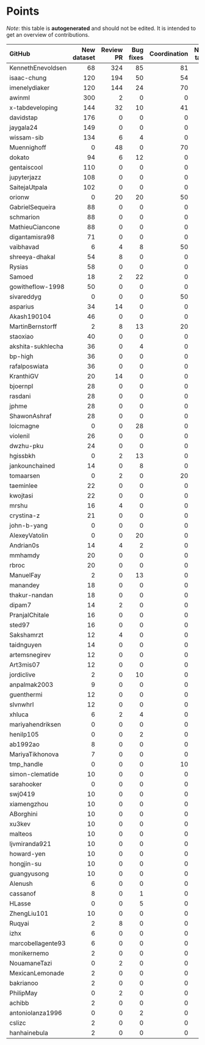 # Points

_Note_: this table is **autogenerated** and should not be edited. It is intended to get an overview of contributions.

 | GitHub            |   New dataset |   Review PR |   Bug fixes |   Coordination |   New task |   Paper writing |   Dataset annotations |   Running Models |   Total |
|:------------------|--------------:|------------:|------------:|---------------:|-----------:|----------------:|----------------------:|-----------------:|--------:|
| KennethEnevoldsen |            68 |         324 |          85 |             81 |          0 |               0 |                    35 |                0 |     593 |
| isaac-chung       |           120 |         194 |          50 |             54 |          2 |              12 |                     1 |                0 |     433 |
| imenelydiaker     |           120 |         144 |          24 |             70 |          0 |               0 |                     0 |                0 |     358 |
| awinml            |           300 |           2 |           0 |              0 |          0 |               0 |                     0 |                0 |     302 |
| x-tabdeveloping   |           144 |          32 |          10 |             41 |         12 |               0 |                     0 |                0 |     239 |
| davidstap         |           176 |           0 |           0 |              0 |          0 |               0 |                     0 |                0 |     176 |
| jaygala24         |           149 |           0 |           0 |              0 |          0 |               0 |                     0 |                0 |     149 |
| wissam-sib        |           134 |           6 |           4 |              0 |          0 |               0 |                     0 |                0 |     144 |
| Muennighoff       |             0 |          48 |           0 |             70 |          0 |               0 |                     0 |               24 |     142 |
| dokato            |            94 |           6 |          12 |              0 |          0 |               0 |                     0 |                0 |     112 |
| gentaiscool       |           110 |           0 |           0 |              0 |          0 |               0 |                     0 |                0 |     110 |
| jupyterjazz       |           108 |           0 |           0 |              0 |          0 |               0 |                     0 |                0 |     108 |
| SaitejaUtpala     |           102 |           0 |           0 |              0 |          0 |               0 |                     0 |                0 |     102 |
| orionw            |             0 |          20 |          20 |             50 |         10 |               0 |                     0 |                0 |     100 |
| GabrielSequeira   |            88 |           0 |           0 |              0 |          0 |               0 |                     0 |                0 |      88 |
| schmarion         |            88 |           0 |           0 |              0 |          0 |               0 |                     0 |                0 |      88 |
| MathieuCiancone   |            88 |           0 |           0 |              0 |          0 |               0 |                     0 |                0 |      88 |
| digantamisra98    |            71 |           0 |           0 |              0 |          0 |               0 |                     0 |                0 |      71 |
| vaibhavad         |             6 |           4 |           8 |             50 |          0 |               0 |                     0 |                0 |      68 |
| shreeya-dhakal    |            54 |           8 |           0 |              0 |          0 |               0 |                     0 |                0 |      62 |
| Rysias            |            58 |           0 |           0 |              0 |          0 |               0 |                     0 |                0 |      58 |
| Samoed            |            18 |           2 |          22 |              0 |          0 |               0 |                     0 |                9 |      51 |
| gowitheflow-1998  |            50 |           0 |           0 |              0 |          0 |               0 |                     0 |                0 |      50 |
| sivareddyg        |             0 |           0 |           0 |             50 |          0 |               0 |                     0 |                0 |      50 |
| asparius          |            34 |          14 |           0 |              0 |          0 |               0 |                     0 |                0 |      48 |
| Akash190104       |            46 |           0 |           0 |              0 |          0 |               0 |                     0 |                0 |      46 |
| MartinBernstorff  |             2 |           8 |          13 |             20 |          0 |               0 |                     0 |                0 |      43 |
| staoxiao          |            40 |           0 |           0 |              0 |          0 |               0 |                     0 |                0 |      40 |
| akshita-sukhlecha |            36 |           0 |           4 |              0 |          0 |               0 |                     0 |                0 |      40 |
| bp-high           |            36 |           0 |           0 |              0 |          0 |               0 |                     0 |                0 |      36 |
| rafalposwiata     |            36 |           0 |           0 |              0 |          0 |               0 |                     0 |                0 |      36 |
| KranthiGV         |            20 |          14 |           0 |              0 |          0 |               0 |                     0 |                0 |      34 |
| bjoernpl          |            28 |           0 |           0 |              0 |          0 |               0 |                     0 |                0 |      28 |
| rasdani           |            28 |           0 |           0 |              0 |          0 |               0 |                     0 |                0 |      28 |
| jphme             |            28 |           0 |           0 |              0 |          0 |               0 |                     0 |                0 |      28 |
| ShawonAshraf      |            28 |           0 |           0 |              0 |          0 |               0 |                     0 |                0 |      28 |
| loicmagne         |             0 |           0 |          28 |              0 |          0 |               0 |                     0 |                0 |      28 |
| violenil          |            26 |           0 |           0 |              0 |          0 |               0 |                     0 |                0 |      26 |
| dwzhu-pku         |            24 |           0 |           0 |              0 |          0 |               0 |                     0 |                0 |      24 |
| hgissbkh          |             0 |           2 |          13 |              0 |          5 |               3 |                     0 |                0 |      23 |
| jankounchained    |            14 |           0 |           8 |              0 |          0 |               0 |                     0 |                0 |      22 |
| tomaarsen         |             0 |           2 |           0 |             20 |          0 |               0 |                     0 |                0 |      22 |
| taeminlee         |            22 |           0 |           0 |              0 |          0 |               0 |                     0 |                0 |      22 |
| kwojtasi          |            22 |           0 |           0 |              0 |          0 |               0 |                     0 |                0 |      22 |
| mrshu             |            16 |           4 |           0 |              0 |          0 |               0 |                     1 |                0 |      21 |
| crystina-z        |            21 |           0 |           0 |              0 |          0 |               0 |                     0 |                0 |      21 |
| john-b-yang       |             0 |           0 |           0 |              0 |          0 |              20 |                     0 |                0 |      20 |
| AlexeyVatolin     |             0 |           0 |          20 |              0 |          0 |               0 |                     0 |                0 |      20 |
| Andrian0s         |            14 |           4 |           2 |              0 |          0 |               0 |                     0 |                0 |      20 |
| mmhamdy           |            20 |           0 |           0 |              0 |          0 |               0 |                     0 |                0 |      20 |
| rbroc             |            20 |           0 |           0 |              0 |          0 |               0 |                     0 |                0 |      20 |
| ManuelFay         |             2 |           0 |          13 |              0 |          5 |               0 |                     0 |                0 |      20 |
| manandey          |            18 |           0 |           0 |              0 |          0 |               0 |                     0 |                0 |      18 |
| thakur-nandan     |            18 |           0 |           0 |              0 |          0 |               0 |                     0 |                0 |      18 |
| dipam7            |            14 |           2 |           0 |              0 |          0 |               0 |                     0 |                0 |      16 |
| PranjalChitale    |            16 |           0 |           0 |              0 |          0 |               0 |                     0 |                0 |      16 |
| sted97            |            16 |           0 |           0 |              0 |          0 |               0 |                     0 |                0 |      16 |
| Sakshamrzt        |            12 |           4 |           0 |              0 |          0 |               0 |                     0 |                0 |      16 |
| taidnguyen        |            14 |           0 |           0 |              0 |          0 |               0 |                     0 |                0 |      14 |
| artemsnegirev     |            12 |           0 |           0 |              0 |          0 |               0 |                     2 |                0 |      14 |
| Art3mis07         |            12 |           0 |           0 |              0 |          0 |               0 |                     0 |                0 |      12 |
| jordiclive        |             2 |           0 |          10 |              0 |          0 |               0 |                     0 |                0 |      12 |
| anpalmak2003      |             9 |           0 |           0 |              0 |          0 |               0 |                     3 |                0 |      12 |
| guenthermi        |            12 |           0 |           0 |              0 |          0 |               0 |                     0 |                0 |      12 |
| slvnwhrl          |            12 |           0 |           0 |              0 |          0 |               0 |                     0 |                0 |      12 |
| xhluca            |             6 |           2 |           4 |              0 |          0 |               0 |                     0 |                0 |      12 |
| mariyahendriksen  |             0 |           0 |           0 |              0 |          0 |              12 |                     0 |                0 |      12 |
| henilp105         |             0 |           0 |           2 |              0 |          0 |               0 |                     9 |                0 |      11 |
| ab1992ao          |             8 |           0 |           0 |              0 |          0 |               0 |                     3 |                0 |      11 |
| MariyaTikhonova   |             7 |           0 |           0 |              0 |          0 |               0 |                     4 |                0 |      11 |
| tmp_handle        |             0 |           0 |           0 |             10 |          0 |               0 |                     0 |                0 |      10 |
| simon-clematide   |            10 |           0 |           0 |              0 |          0 |               0 |                     0 |                0 |      10 |
| sarahooker        |             0 |           0 |           0 |              0 |          0 |              10 |                     0 |                0 |      10 |
| swj0419           |            10 |           0 |           0 |              0 |          0 |               0 |                     0 |                0 |      10 |
| xiamengzhou       |            10 |           0 |           0 |              0 |          0 |               0 |                     0 |                0 |      10 |
| ABorghini         |            10 |           0 |           0 |              0 |          0 |               0 |                     0 |                0 |      10 |
| xu3kev            |            10 |           0 |           0 |              0 |          0 |               0 |                     0 |                0 |      10 |
| malteos           |            10 |           0 |           0 |              0 |          0 |               0 |                     0 |                0 |      10 |
| ljvmiranda921     |            10 |           0 |           0 |              0 |          0 |               0 |                     0 |                0 |      10 |
| howard-yen        |            10 |           0 |           0 |              0 |          0 |               0 |                     0 |                0 |      10 |
| hongjin-su        |            10 |           0 |           0 |              0 |          0 |               0 |                     0 |                0 |      10 |
| guangyusong       |            10 |           0 |           0 |              0 |          0 |               0 |                     0 |                0 |      10 |
| Alenush           |             6 |           0 |           0 |              0 |          0 |               0 |                     4 |                0 |      10 |
| cassanof          |             8 |           0 |           1 |              0 |          0 |               0 |                     0 |                1 |      10 |
| HLasse            |             0 |           0 |           5 |              0 |          0 |               0 |                     5 |                0 |      10 |
| ZhengLiu101       |            10 |           0 |           0 |              0 |          0 |               0 |                     0 |                0 |      10 |
| Ruqyai            |             2 |           8 |           0 |              0 |          0 |               0 |                     0 |                0 |      10 |
| izhx              |             6 |           0 |           0 |              0 |          0 |               0 |                     0 |                0 |       6 |
| marcobellagente93 |             6 |           0 |           0 |              0 |          0 |               0 |                     0 |                0 |       6 |
| monikernemo       |             2 |           0 |           0 |              0 |          0 |               0 |                     0 |                0 |       2 |
| NouamaneTazi      |             0 |           2 |           0 |              0 |          0 |               0 |                     0 |                0 |       2 |
| MexicanLemonade   |             2 |           0 |           0 |              0 |          0 |               0 |                     0 |                0 |       2 |
| bakrianoo         |             2 |           0 |           0 |              0 |          0 |               0 |                     0 |                0 |       2 |
| PhilipMay         |             0 |           2 |           0 |              0 |          0 |               0 |                     0 |                0 |       2 |
| achibb            |             2 |           0 |           0 |              0 |          0 |               0 |                     0 |                0 |       2 |
| antoniolanza1996  |             0 |           0 |           2 |              0 |          0 |               0 |                     0 |                0 |       2 |
| cslizc            |             2 |           0 |           0 |              0 |          0 |               0 |                     0 |                0 |       2 |
| hanhainebula      |             2 |           0 |           0 |              0 |          0 |               0 |                     0 |                0 |       2 |